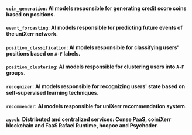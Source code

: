 



#### `coin_generation`: AI models responsible for generating credit score coins based on positions.

#### `event_forcasting`: AI models responsible for predicting future events of the uniXerr network.

#### `position_classification`: AI models responsible for classifying users' positions based on `A-F` labels.

#### `position_clustering`: AI models responsible for clustering users into `A-F` groups.

#### `recognizer`: AI models responsible for recognizing users' state based on self-supervised learning techniques.

#### `recommender`: AI models responsible for uniXerr recommendation system.

#### `ayoub`: Distributed and centralized services: Conse PaaS, coiniXerr blockchain and FaaS Rafael Runtime, hoopoe and Psychoder.

